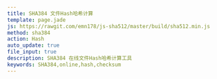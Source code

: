 ```yaml
---
title: SHA384 文件Hash哈希计算
template: page.jade
js: https://rawgit.com/emn178/js-sha512/master/build/sha512.min.js
method: sha384
action: Hash
auto_update: true
file_input: true
description: SHA384 在线文件Hash哈希计算工具
keywords: SHA384,online,hash,checksum
---
```

